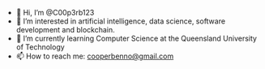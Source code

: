 - 👋 Hi, I’m @C00p3rb123
- 👀 I’m interested in artificial intelligence, data science, software development and blockchain. 
- 🌱 I’m currently learning Computer Science at the Queensland University of Technology
- 📫 How to reach me: cooperbenno@gmail.com

<!---
C00p3rb123/C00p3rb123 is a ✨ special ✨ repository because its `README.md` (this file) appears on your GitHub profile.
You can click the Preview link to take a look at your changes.
--->
